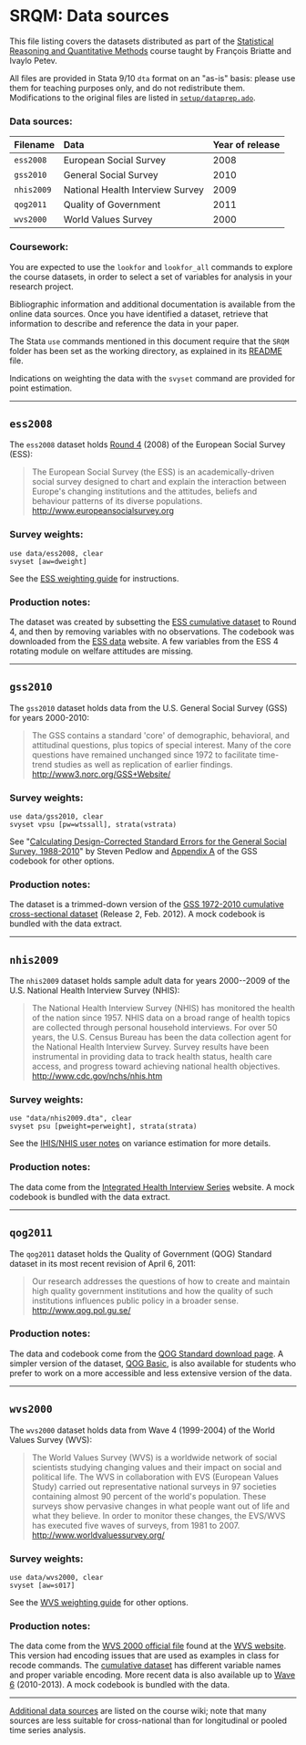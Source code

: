 # SRQM: Data sources

This file listing covers the datasets distributed as part of the [Statistical Reasoning and Quantitative Methods](http://f.briatte.org/teaching/quanti/) course taught by François Briatte and Ivaylo Petev.

All files are provided in Stata 9/10 `dta` format on an "as-is" basis: please use them for teaching purposes only, and do not redistribute them. Modifications to the original files are listed in [`setup/dataprep.ado`](https://github.com/briatte/srqm/blob/master/setup/dataprep.ado).

### Data sources:

| Filename       | Data                                  | Year of release               |
|:---------------|:--------------------------------------|:------------------------------|
| `ess2008`      | European Social Survey                | 2008                          |
| `gss2010`      | General Social Survey                 | 2010                          |
| `nhis2009`     | National Health Interview Survey      | 2009                          |
| `qog2011`      | Quality of Government                 | 2011                          |
| `wvs2000`      | World Values Survey                   | 2000                          |

### Coursework:

You are expected to use the `lookfor` and `lookfor_all` commands to explore the course datasets, in order to select a set of variables for analysis in your research project.

Bibliographic information and additional documentation is available from the online data sources. Once you have identified a dataset, retrieve that information to describe and reference the data in your paper.

The Stata `use` commands mentioned in this document require that the `SRQM` folder has been set as the working directory, as explained in its [README](https://github.com/briatte/srqm/blob/master/README.md) file.

Indications on weighting the data with the `svyset` command are provided for point estimation.

* * *

## `ess2008`

The `ess2008` dataset holds [Round 4](http://ess.nsd.uib.no/ess/round4/) (2008) of the European Social Survey (ESS):

> The European Social Survey (the ESS) is an academically-driven social survey designed to chart and explain the interaction between Europe's changing institutions and the attitudes, beliefs and behaviour patterns of its diverse populations.  
<http://www.europeansocialsurvey.org>

### Survey weights:

    use data/ess2008, clear
    svyset [aw=dweight]

See the [ESS weighting guide](http://ess.nsd.uib.no/ess/doc/weighting.pdf) for instructions.

### Production notes:

The dataset was created by subsetting the [ESS cumulative dataset](http://ess.nsd.uib.no/downloadwizard/) to Round 4, and then by removing variables with no observations. The codebook was downloaded from the [ESS data](http://ess.nsd.uib.no/) website. A few variables from the ESS 4 rotating module on welfare attitudes are missing.

* * *

## `gss2010`

The `gss2010` dataset holds data from the U.S. General Social Survey (GSS) for years 2000-2010:

> The GSS contains a standard 'core' of demographic, behavioral, and attitudinal questions, plus topics of special interest. Many of the core questions have remained unchanged since 1972 to facilitate time-trend studies as well as replication of earlier findings.  
<http://www3.norc.org/GSS+Website/>

### Survey weights:

    use data/gss2010, clear
    svyset vpsu [pw=wtssall], strata(vstrata)

See "[Calculating Design-Corrected Standard Errors for the General Social Survey, 1988-2010](http://publicdata.norc.org:41000/gss/documents//OTHR/GSS%20design%20variables.pdf)" by Steven Pedlow and [Appendix A](http://publicdata.norc.org:41000/gss/.%5CDocuments%5CCodebook%5CA.pdf) of the GSS codebook for other options.

### Production notes:

The dataset is a trimmed-down version of the [GSS 1972-2010 cumulative cross-sectional dataset](http://www3.norc.org/GSS+Website/Download/STATA+v8.0+Format/) (Release 2, Feb. 2012). A mock codebook is bundled with the data extract.

* * *

## `nhis2009`

The `nhis2009` dataset holds sample adult data for years 2000--2009 of the U.S. National Health Interview Survey (NHIS):

> The National Health Interview Survey (NHIS) has monitored the health of the nation since 1957. NHIS data on a broad range of health topics are collected through personal household interviews. For over 50 years, the U.S. Census Bureau has been the data collection agent for the National Health Interview Survey. Survey results have been instrumental in providing data to track health status, health care access, and progress toward achieving national health objectives.  
<http://www.cdc.gov/nchs/nhis.htm>

### Survey weights:

    use "data/nhis2009.dta", clear
    svyset psu [pweight=perweight], strata(strata)

See the [IHIS/NHIS user notes](http://www.ihis.us/ihis/userNotes_variance.shtml) on variance estimation for more details.

### Production notes:

The data come from the [Integrated Health Interview Series](http://www.ihis.us/) website. A mock codebook is bundled with the data extract.

* * *

## `qog2011`

The `qog2011` dataset holds the Quality of Government (QOG) Standard dataset in its most recent revision of April 6, 2011:

> Our research addresses the questions of how to create and maintain high quality government institutions and how the quality of such institutions influences public policy in a broader sense.  
<http://www.qog.pol.gu.se/>

### Production notes:

The data and codebook come from the [QOG Standard download page](http://www.qog.pol.gu.se/data/qogstandarddataset/). A simpler version of the dataset, [QOG Basic](http://www.qog.pol.gu.se/data/qogbasicdataset/), is also available for students who prefer to work on a more accessible and less extensive version of the data.

* * *

## `wvs2000`

The `wvs2000` dataset holds data from Wave 4 (1999-2004) of the World Values Survey (WVS):

> The World Values Survey (WVS) is a worldwide network of social scientists studying changing values and their impact on social and political life. The WVS in collaboration with EVS (European Values Study) carried out representative national surveys in 97 societies containing almost 90 percent of the world's population. These surveys show pervasive changes in what people want out of life and what they believe. In order to monitor these changes, the EVS/WVS has executed five waves of surveys, from 1981 to 2007.  
<http://www.worldvaluessurvey.org/>

### Survey weights:

    use data/wvs2000, clear
    svyset [aw=s017]

See the [WVS weighting guide](http://www.jdsurvey.net/jds/jdsurveyActualidad.jsp?Idioma=I&SeccionTexto=0405) for other options.

### Production notes:

The data come from the [WVS 2000 official file](http://www.asep-sa.org/wvs/wvs2000/wvs2000_v20090914_stata.zip) found at the [WVS website](http://www.wvsevsdb.com/wvs/WVSData.jsp). This version had encoding issues that are used as examples in class for recode commands. The [cumulative dataset](http://www.asep-sa.org/wvs/wvs_1981-2008/wvs1981_2008_v20090914_stata.zip) has different variable names and proper variable encoding. More recent data is also available up to [Wave 6](http://www.wvs-online.com/) (2010-2013). A mock codebook is bundled with the data.

* * *

[Additional data sources](https://github.com/briatte/srqm/wiki/Data) are listed on the course wiki; note that many sources are less suitable for cross-national than for longitudinal or pooled time series analysis.